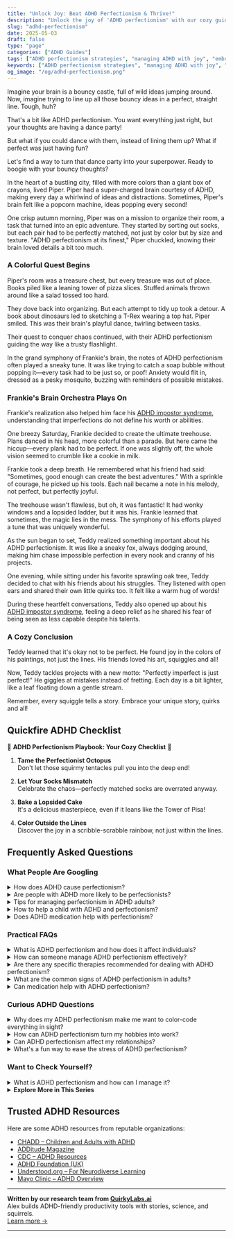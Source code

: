 ```yaml
---
title: "Unlock Joy: Beat ADHD Perfectionism & Thrive!"
description: "Unlock the joy of 'ADHD perfectionism' with our cozy guide! Feel seen and uplifted as we dance through the chaos together. Let's make fun your new perfect!"
slug: "adhd-perfectionism"
date: 2025-05-03
draft: false
type: "page"
categories: ["ADHD Guides"]
tags: ["ADHD perfectionism strategies", "managing ADHD with joy", "embracing imperfection ADHD", "ADHD creativity tips", "playful ADHD management", "adult ADHD coping mechanisms", "ADHD chaotic organization"]
keywords: ["ADHD perfectionism strategies", "managing ADHD with joy", "embracing imperfection ADHD", "ADHD creativity tips", "playful ADHD management", "adult ADHD coping mechanisms", "ADHD chaotic organization"]
og_image: "/og/adhd-perfectionism.png"
---
```


Imagine your brain is a bouncy castle, full of wild ideas jumping around. Now, imagine trying to line up all those bouncy ideas in a perfect, straight line. Tough, huh?

That's a bit like ADHD perfectionism. You want everything just right, but your thoughts are having a dance party!

But what if you could dance with them, instead of lining them up? What if perfect was just having fun?

Let's find a way to turn that dance party into your superpower. Ready to boogie with your bouncy thoughts?

In the heart of a bustling city, filled with more colors than a giant box of crayons, lived Piper. Piper had a super-charged brain courtesy of ADHD, making every day a whirlwind of ideas and distractions. Sometimes, Piper's brain felt like a popcorn machine, ideas popping every second!

One crisp autumn morning, Piper was on a mission to organize their room, a task that turned into an epic adventure. They started by sorting out socks, but each pair had to be perfectly matched, not just by color but by size and texture. "ADHD perfectionism at its finest," Piper chuckled, knowing their brain loved details a bit too much.

### A Colorful Quest Begins

Piper's room was a treasure chest, but every treasure was out of place. Books piled like a leaning tower of pizza slices. Stuffed animals thrown around like a salad tossed too hard.

They dove back into organizing. But each attempt to tidy up took a detour. A book about dinosaurs led to sketching a T-Rex wearing a top hat. Piper smiled. This was their brain's playful dance, twirling between tasks.

Their quest to conquer chaos continued, with their ADHD perfectionism guiding the way like a trusty flashlight.

In the grand symphony of Frankie's brain, the notes of ADHD perfectionism often played a sneaky tune. It was like trying to catch a soap bubble without popping it—every task had to be just so, or poof! Anxiety would flit in, dressed as a pesky mosquito, buzzing with reminders of possible mistakes.

### Frankie's Brain Orchestra Plays On

Frankie's realization also helped him face his [ADHD impostor syndrome](/pages/adhd-impostor-syndrome/), understanding that imperfections do not define his worth or abilities.

One breezy Saturday, Frankie decided to create the ultimate treehouse. Plans danced in his head, more colorful than a parade. But here came the hiccup—every plank had to be perfect. If one was slightly off, the whole vision seemed to crumble like a cookie in milk.

Frankie took a deep breath. He remembered what his friend had said: "Sometimes, good enough can create the best adventures." With a sprinkle of courage, he picked up his tools. Each nail became a note in his melody, not perfect, but perfectly joyful.

The treehouse wasn't flawless, but oh, it was fantastic! It had wonky windows and a lopsided ladder, but it was his. Frankie learned that sometimes, the magic lies in the mess. The symphony of his efforts played a tune that was uniquely wonderful.

As the sun began to set, Teddy realized something important about his ADHD perfectionism. It was like a sneaky fox, always dodging around, making him chase impossible perfection in every nook and cranny of his projects.

One evening, while sitting under his favorite sprawling oak tree, Teddy decided to chat with his friends about his struggles. They listened with open ears and shared their own little quirks too. It felt like a warm hug of words!

During these heartfelt conversations, Teddy also opened up about his [ADHD impostor syndrome](/pages/adhd-impostor-syndrome/), feeling a deep relief as he shared his fear of being seen as less capable despite his talents.

### A Cozy Conclusion

Teddy learned that it's okay not to be perfect. He found joy in the colors of his paintings, not just the lines. His friends loved his art, squiggles and all!

Now, Teddy tackles projects with a new motto: "Perfectly imperfect is just perfect!" He giggles at mistakes instead of fretting. Each day is a bit lighter, like a leaf floating down a gentle stream.

Remember, every squiggle tells a story. Embrace your unique story, quirks and all!

## Quickfire ADHD Checklist

🎨 **ADHD Perfectionism Playbook: Your Cozy Checklist** 🎨

1. **Tame the Perfectionist Octopus**  
   Don't let those squirmy tentacles pull you into the deep end!

2. **Let Your Socks Mismatch**  
   Celebrate the chaos—perfectly matched socks are overrated anyway.

3. **Bake a Lopsided Cake**  
   It's a delicious masterpiece, even if it leans like the Tower of Pisa!

4. **Color Outside the Lines**  
   Discover the joy in a scribble-scrabble rainbow, not just within the lines.

## Frequently Asked Questions



### What People Are Googling

<details><summary>How does ADHD cause perfectionism?</summary><p>Absolutely, ADHD and perfectionism can indeed go hand-in-hand, and it’s a great question to explore! Often, individuals with ADHD might struggle with feelings of inadequacy due to past difficulties with consistency and meeting expectations. This can lead to a strong desire to do things perfectly as a way to prove their abilities or to avoid criticism. It's like overcompensating; there’s this internal drive to make things just right, hoping it’ll smooth over any bumps from past experiences or self-doubts. Just remember, it’s okay to aim for progress, not perfection!</p></details>
<details><summary>Are people with ADHD more likely to be perfectionists?</summary><p>Absolutely! It might seem surprising, but many individuals with ADHD often lean towards perfectionism. This can be because they have a strong desire to do things just right and avoid the criticism they might have faced in the past for making mistakes or overlooking details. It's important to recognize this drive and find a balance, ensuring it doesn't lead to overwhelming stress or unrealistic expectations. Remember, aiming for progress, not perfection, is both a kind and effective approach!</p></details>
<details><summary>Tips for managing perfectionism in ADHD adults?</summary><p>Absolutely, managing perfectionism when you have ADHD can indeed be a bit of a balancing act! A great starting point is to set clear and achievable goals for each task. This helps break things down into smaller, more manageable steps and reduces the pressure to get it 'perfect' on the first try. It’s also helpful to practice self-compassion—remind yourself that it’s completely okay to make mistakes and that each one is a stepping stone to learning and improvement. Lastly, consider setting a timer to limit how long you work on a task, which can prevent over-focusing and help you say "good enough" more often. These strategies can really help ease the grip of perfectionism!</p></details>
<details><summary>How to help a child with ADHD and perfectionism?</summary><p>Absolutely, supporting a child who has both ADHD and perfectionist tendencies can be a tender task. One effective approach is to emphasize the process over the final product, praising their effort, strategies, and resilience. It helps to set realistic and clear expectations, breaking tasks into manageable steps to reduce the pressure to be perfect. Also, keep communication open and nurturing, so they feel safe discussing their frustrations and fears about imperfection; this can empower them to try new things, make mistakes, and learn from them in a supportive environment.</p></details>
<details><summary>Does ADHD medication help with perfectionism?</summary><p>Absolutely, ADHD medication can indeed help with aspects of perfectionism. Many people find that when their ADHD symptoms are better managed with medication, they can focus more effectively and feel less overwhelmed, which decreases the need to be perfect as a way to compensate for their struggles. Medication can help in reducing the procrastination and anxiety tied to perfectionism, making it easier to start tasks without fearing they won't be done perfectly. It’s always best to have a chat with your healthcare provider to tailor a strategy that works best for you, including finding the right medication and dose.</p></details>



### Practical FAQs

<details><summary>What is ADHD perfectionism and how does it affect individuals?</summary><p>ADHD perfectionism is a common, though often surprising, facet of ADHD where individuals feel a pressing need to perform tasks flawlessly. This might sound counterintuitive given ADHD's association with impulsivity and disorganization, but it's a real experience for many. This form of perfectionism can lead to significant stress and procrastination, as the fear of making mistakes may cause someone to stall or avoid tasks altogether. Understanding and addressing this aspect of ADHD can make a big difference in reducing anxiety and helping individuals feel more capable and confident in their endeavors.</p></details>
<details><summary>How can someone manage ADHD perfectionism effectively?</summary><p>Managing ADHD perfectionism can feel a bit like taming a wild, yet creative beast! A great first step is to set clear, achievable goals that break tasks into smaller, more manageable pieces. This can help reduce the overwhelming pressure to get everything "just right." Also, give yourself permission to make mistakes and view them as natural steps in the learning process. Remember, progress is far more important than perfection, and every step forward is a victory worth celebrating in its own right.</p></details>
<details><summary>Are there any specific therapies recommended for dealing with ADHD perfectionism?</summary><p>Absolutely, there's definitely help available for managing perfectionism when you have ADHD. Cognitive Behavioral Therapy (CBT) is highly recommended as it helps modify unhelpful thoughts and behaviors, providing practical approaches to reduce perfectionism. Alongside CBT, coaching specifically tailored to ADHD can also be incredibly beneficial in developing strategies that align with your unique way of processing and executing tasks. These therapies can offer wonderful tools to balance your aspirations with self-compassion, making everyday tasks feel more manageable and less daunting.</p></details>
<details><summary>What are the common signs of ADHD perfectionism in adults?</summary><p>Absolutely, recognizing ADHD perfectionism is a great step towards understanding yourself better! Common signs include setting extremely high standards for yourself that can often feel unachievable, leading to procrastination because starting tasks feels too daunting. You might also notice a tendency to fixate on minor details or mistakes, which can make completing tasks feel overwhelming. And lastly, there's often a harsh inner critic that doesn't let up, even over small things. It's important to remember that these feelings are quite common, and you're definitely not alone in this experience.</p></details>
<details><summary>Can medication help with ADHD perfectionism?</summary><p>Absolutely, medication can be a helpful tool in managing ADHD-related perfectionism. Many people find that when their core ADHD symptoms are alleviated with medication, they have an easier time breaking tasks into manageable steps and avoiding the all-or-nothing thinking that fuels perfectionism. It's like turning down the volume on that nagging inner critic that demands everything be just right. Remember, though, medication is just one piece of the puzzle, and it works best when combined with other strategies like therapy or coaching. Keep exploring to find the right balance that works for you!</p></details>



### Curious ADHD Questions

<details><summary>Why does my ADHD perfectionism make me want to color-code everything in sight?</summary><p>Ah, it sounds like your mind is just trying to find a soothing rhythm in the colorful chaos! When you have ADHD, your brain is often searching for ways to make sense of all the bustling activity and information around you. Color-coding can be a visually appealing strategy that not only helps to organize thoughts and tasks but also provides a satisfying sense of control and order. It’s like giving every idea and item its own cozy little home, making it easier for you to navigate and manage your day-to-day life. Keep embracing whatever methods work best for you!</p></details>
<details><summary>How can ADHD perfectionism turn my hobbies into work?</summary><p>Absolutely, I understand how that can happen! When you live with ADHD and perfectionism, hobbies can sometimes lose their joy because there's a strong drive to make everything just right. This drive can lead you to set very high standards for what should be relaxing activities, turning them into sources of stress or work. Remember, hobbies are your space to unwind and enjoy—perfection isn't required to validate your enjoyment or the time spent on them.</p></details>
<details><summary>Can ADHD perfectionism affect my relationships?</summary><p>Absolutely, ADHD-related perfectionism can indeed impact relationships in various ways. It might make you set very high expectations for yourself and sometimes for others, which can lead to feelings of disappointment or frustration. Remember, it’s okay to strive for great things, but balance is key. Being gentle with yourself and openly communicating with those around you can help manage these pressures and enhance your relationships.</p></details>
<details><summary>What's a fun way to ease the stress of ADHD perfectionism?</summary><p>Absolutely, finding fun ways to ease stress is key, especially with ADHD perfectionism! One delightful method is to engage in creative activities that don’t have a set "right way" to do them, like painting, doodling, or crafting. These activities encourage your mind to focus on the process rather than the outcome. Plus, it’s a wonderful opportunity to remind yourself that it’s okay not to be perfect, and you can enjoy the freedom and relaxation that comes with expressing yourself creatively. Such activities not only soothe your mind but also celebrate the unique way it works!</p></details>



### Want to Check Yourself?

<details><summary>What is ADHD perfectionism and how can I manage it?</summary><p>ADHD perfectionism is when someone with ADHD holds themselves to incredibly high standards, often unrealistically so, which can lead to feelings of failure and frustration. This might stem from years of trying to compensate for challenges related to ADHD, like forgetfulness or time management difficulties. To manage this, it's important to set more realistic goals and celebrate small successes along the way. Also, practicing self-compassion can be a game changer—remind yourself that it's okay not to be perfect and that every step forward, no matter how small, is a victory worth acknowledging.</p></details>

<script type="application/ld+json">
{
  "@context": "https://schema.org",
  "@type": "FAQPage",
  "mainEntity": [
    {
      "@type": "Question",
      "name": "How does ADHD cause perfectionism?",
      "acceptedAnswer": {
        "@type": "Answer",
        "text": "Absolutely, ADHD and perfectionism can indeed go hand-in-hand, and it\u2019s a great question to explore! Often, individuals with ADHD might struggle with feelings of inadequacy due to past difficulties with consistency and meeting expectations. This can lead to a strong desire to do things perfectly as a way to prove their abilities or to avoid criticism. It's like overcompensating; there\u2019s this internal drive to make things just right, hoping it\u2019ll smooth over any bumps from past experiences or self-doubts. Just remember, it\u2019s okay to aim for progress, not perfection!"
      }
    },
    {
      "@type": "Question",
      "name": "Are people with ADHD more likely to be perfectionists?",
      "acceptedAnswer": {
        "@type": "Answer",
        "text": "Absolutely! It might seem surprising, but many individuals with ADHD often lean towards perfectionism. This can be because they have a strong desire to do things just right and avoid the criticism they might have faced in the past for making mistakes or overlooking details. It's important to recognize this drive and find a balance, ensuring it doesn't lead to overwhelming stress or unrealistic expectations. Remember, aiming for progress, not perfection, is both a kind and effective approach!"
      }
    },
    {
      "@type": "Question",
      "name": "Tips for managing perfectionism in ADHD adults?",
      "acceptedAnswer": {
        "@type": "Answer",
        "text": "Absolutely, managing perfectionism when you have ADHD can indeed be a bit of a balancing act! A great starting point is to set clear and achievable goals for each task. This helps break things down into smaller, more manageable steps and reduces the pressure to get it 'perfect' on the first try. It\u2019s also helpful to practice self-compassion\u2014remind yourself that it\u2019s completely okay to make mistakes and that each one is a stepping stone to learning and improvement. Lastly, consider setting a timer to limit how long you work on a task, which can prevent over-focusing and help you say \"good enough\" more often. These strategies can really help ease the grip of perfectionism!"
      }
    },
    {
      "@type": "Question",
      "name": "How to help a child with ADHD and perfectionism?",
      "acceptedAnswer": {
        "@type": "Answer",
        "text": "Absolutely, supporting a child who has both ADHD and perfectionist tendencies can be a tender task. One effective approach is to emphasize the process over the final product, praising their effort, strategies, and resilience. It helps to set realistic and clear expectations, breaking tasks into manageable steps to reduce the pressure to be perfect. Also, keep communication open and nurturing, so they feel safe discussing their frustrations and fears about imperfection; this can empower them to try new things, make mistakes, and learn from them in a supportive environment."
      }
    },
    {
      "@type": "Question",
      "name": "Does ADHD medication help with perfectionism?",
      "acceptedAnswer": {
        "@type": "Answer",
        "text": "Absolutely, ADHD medication can indeed help with aspects of perfectionism. Many people find that when their ADHD symptoms are better managed with medication, they can focus more effectively and feel less overwhelmed, which decreases the need to be perfect as a way to compensate for their struggles. Medication can help in reducing the procrastination and anxiety tied to perfectionism, making it easier to start tasks without fearing they won't be done perfectly. It\u2019s always best to have a chat with your healthcare provider to tailor a strategy that works best for you, including finding the right medication and dose."
      }
    }
  ]
}
</script>
<script type="application/ld+json">
{
  "@context": "https://schema.org",
  "@type": "Article",
  "author": {
    "@type": "Person",
    "name": "QuirkyLabs",
    "url": "https://quirkylabs.ai/about"
  },
  "headline": "\"Unlock Joy: Beat ADHD Perfectionism & Thrive!\"",
  "mainEntityOfPage": "https://blog.quirkylabs.ai/pages/adhd-perfectionism/",
  "datePublished": "2025-05-03"
}
</script>
<script type="application/ld+json">
{
  "@context": "https://schema.org",
  "@type": "BreadcrumbList",
  "itemListElement": [
    {
      "@type": "ListItem",
      "position": 1,
      "name": "Home",
      "item": "https://quirkylabs.ai/"
    },
    {
      "@type": "ListItem",
      "position": 2,
      "name": "Blog",
      "item": "https://blog.quirkylabs.ai/"
    },
    {
      "@type": "ListItem",
      "position": 3,
      "name": "\"Unlock Joy: Beat ADHD Perfectionism & Thrive!\"",
      "item": "https://blog.quirkylabs.ai/pages/adhd-perfectionism/"
    }
  ]
}
</script>

<details>
<summary><strong>Explore More in This Series</strong></summary>

- [Adhd Hide Your Struggles](/pages/adhd-hide-your-struggles/)
- [Adhd Emotional Collapse](/pages/adhd-emotional-collapse/)
- [Adhd Impostor Syndrome](/pages/adhd-impostor-syndrome/)
- [Adhd Compliment Doubt](/pages/adhd-compliment-doubt/)
- [Adhd Performative Productivity](/pages/adhd-performative-productivity/)
- [Adhd Why Success Feels Fake](/pages/adhd-why-success-feels-fake/)
- [Adhd Validation Hunger](/pages/adhd-validation-hunger/)
- [Adhd Doing Too Much](/pages/adhd-doing-too-much/)
</details>



## Trusted ADHD Resources

Here are some ADHD resources from reputable organizations:

- [CHADD – Children and Adults with ADHD](https://chadd.org)
- [ADDitude Magazine](https://www.additudemag.com)
- [CDC – ADHD Resources](https://www.cdc.gov/ncbddd/adhd)
- [ADHD Foundation (UK)](https://www.adhdfoundation.org.uk)
- [Understood.org – For Neurodiverse Learning](https://www.understood.org)
- [Mayo Clinic – ADHD Overview](https://www.mayoclinic.org/diseases-conditions/adhd)


---

**Written by our research team from [QuirkyLabs.ai](https://quirkylabs.ai)**  
Alex builds ADHD-friendly productivity tools with stories, science, and squirrels.  
[Learn more →](https://quirkylabs.ai)

---